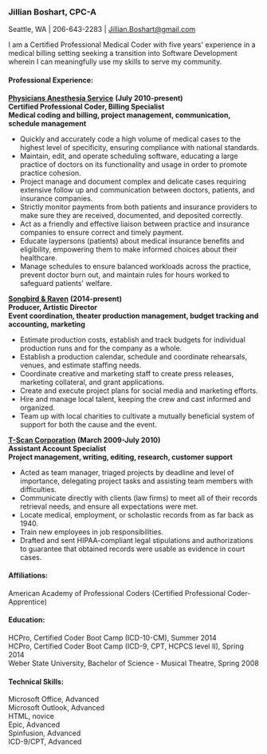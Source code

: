 ### **Jillian Boshart, CPC-A**
Seattle, WA  | 206-643-2283 | Jillian.Boshart@gmail.com

I am a Certified Professional Medical Coder with five years' experience in a medical billing setting seeking a transition into Software Development wherein I can meaningfully use my skills to serve my community. 

#### **Professional Experience:**
[**Physicians Anesthesia Service**](http://pasanes.com) **(July 2010-present)**  
**Certified Professional Coder, Billing Specialist**  
**Medical coding and billing, project management, communication, schedule management**

- Quickly and accurately code a high volume of medical cases to the highest level of specificity, ensuring compliance with national standards. 
- Maintain, edit, and operate scheduling software, educating a large practice of doctors on its functionality and usage in order to promote practice cohesion. 
- Project manage and document complex and delicate cases requiring extensive follow up and communication between doctors, patients, and insurance companies.
- Strictly monitor payments from both patients and insurance providers to make sure they are received, documented, and deposited correctly. 
 - Act as a friendly and effective liaison between practice and insurance companies to ensure correct and timely payment. 
 - Educate laypersons (patients) about medical insurance benefits and eligibility, empowering them to make informed choices about their healthcare.
 - Manage schedules to ensure balanced workloads across the practice, prevent doctor burn out, and maintain rules for hours worked to safeguard patients' welfare.

[**Songbird & Raven**](https://www.facebook.com/songbirdandraven) **(2014-present)**  
**Producer, Artistic Director**  
**Event coordination, theater production management, budget tracking and accounting, marketing**  

  - Estimate production costs, establish and track budgets for individual production runs and for the company as a whole.
  - Establish a production calendar, schedule and coordinate rehearsals, venues, and estimate staffing needs.
  - Coordinate creative and marketing staff to create press releases, marketing collateral, and grant applications.
  - Create and execute project plans for social media and marketing efforts.
  - Hire and manage local talent, keeping the crew and cast informed and organized.
  - Team up with local charities to cultivate a mutually beneficial system of support for both the cause and the event.

[**T-Scan Corporation**](http://www.tscan.biz/) **(March 2009-July 2010)**  
**Assistant Account Specialist**  
**Project management, writing, editing, research, customer support**  

 - Acted as team manager, triaged projects by deadline and level of importance, delegating project tasks and assisting team members with difficulties.
 - Communicate directly with clients (law firms) to meet all of their records retrieval needs, and ensure all expectations were met.
 - Locate medical, employment, or scholastic records from as far back as 1940.
 - Train new employees in job responsibilities.
 - Drafted and sent HIPAA-compliant legal stipulations and authorizations to guarantee that obtained records were usable as evidence in court cases. 

#### **Affiliations:**
American Academy of Professional Coders (Certified Professional Coder-Apprentice)

#### **Education:**
HCPro, Certified Coder Boot Camp (ICD-10-CM), Summer 2014  
HCPro, Certified Coder Boot Camp (ICD-9, CPT, HCPCS level II), Spring 2014   
Weber State University, Bachelor of Science - Musical Theatre, Spring 2008

#### **Technical Skills:**
Microsoft Office, Advanced  
Microsoft Outlook, Advanced  
HTML, novice  
Epic, Advanced  
Spinfusion, Advanced  
ICD-9/CPT, Advanced   



